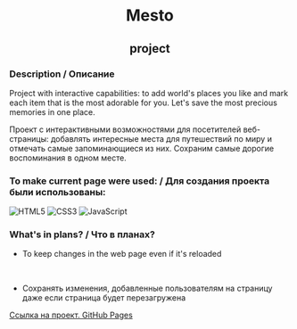 ﻿<h1 align="center">Mesto</h1>
<h2 align="center">project</h2>

### Description / Описание

Project with interactive capabilities: to add world's places you like and mark each item that is the most adorable for you. Let's save the most precious memories in one place.

Проект с интерактивными возможностями для посетителей веб-страницы: добавлять интересные места для путешествий по миру и отмечать самые запоминающиеся из них. Сохраним самые дорогие воспоминания в одном месте.

### To make current page were used: / Для создания проекта были использованы:

![HTML5](https://img.shields.io/badge/html5-%23E34F26.svg?style=for-the-badge&logo=html5&logoColor=white)
![CSS3](https://img.shields.io/badge/css3-%231572B6.svg?style=for-the-badge&logo=css3&logoColor=white)
![JavaScript](https://img.shields.io/badge/javascript-%23323330.svg?style=for-the-badge&logo=javascript&logoColor=%23F7DF1E)

### What's in plans? / Что в планах?

- To keep changes in the web page even if it's reloaded

<br>

- Сохранять изменения, добавленные пользователям на страницу даже если страница будет перезагружена

<a href="https://dumbld.github.io/mesto-project/index.html">Ссылка на проект. GitHub Pages</a>
